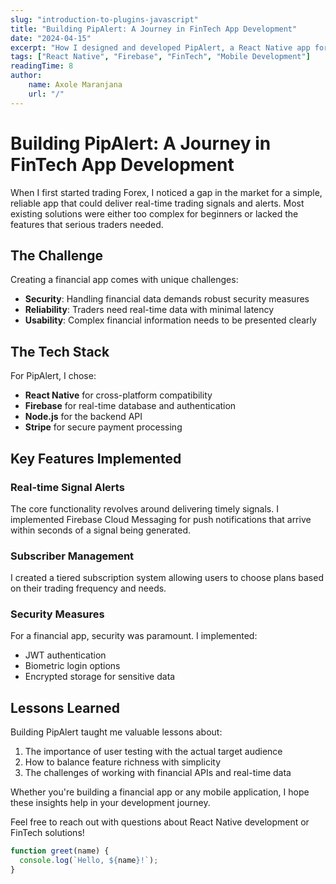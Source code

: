 ```yaml
---
slug: "introduction-to-plugins-javascript"
title: "Building PipAlert: A Journey in FinTech App Development"
date: "2024-04-15"
excerpt: "How I designed and developed PipAlert, a React Native app for Forex traders that provides real-time signal alerts and secure transactions."
tags: ["React Native", "Firebase", "FinTech", "Mobile Development"]
readingTime: 8
author:
    name: Axole Maranjana
    url: "/"
---
```


# Building PipAlert: A Journey in FinTech App Development

When I first started trading Forex, I noticed a gap in the market for a simple, reliable app that could deliver real-time trading signals and alerts. Most existing solutions were either too complex for beginners or lacked the features that serious traders needed.

## The Challenge

Creating a financial app comes with unique challenges:

* **Security**: Handling financial data demands robust security measures
* **Reliability**: Traders need real-time data with minimal latency
* **Usability**: Complex financial information needs to be presented clearly

## The Tech Stack

For PipAlert, I chose:

- **React Native** for cross-platform compatibility
- **Firebase** for real-time database and authentication
- **Node.js** for the backend API
- **Stripe** for secure payment processing

## Key Features Implemented

### Real-time Signal Alerts

The core functionality revolves around delivering timely signals. I implemented Firebase Cloud Messaging for push notifications that arrive within seconds of a signal being generated.

### Subscriber Management

I created a tiered subscription system allowing users to choose plans based on their trading frequency and needs.

### Security Measures

For a financial app, security was paramount. I implemented:

* JWT authentication
* Biometric login options
* Encrypted storage for sensitive data

## Lessons Learned

Building PipAlert taught me valuable lessons about:

1. The importance of user testing with the actual target audience
2. How to balance feature richness with simplicity
3. The challenges of working with financial APIs and real-time data

Whether you're building a financial app or any mobile application, I hope these insights help in your development journey.

Feel free to reach out with questions about React Native development or FinTech solutions!



```javascript file=test.js
function greet(name) {
  console.log(`Hello, ${name}!`);
}
```